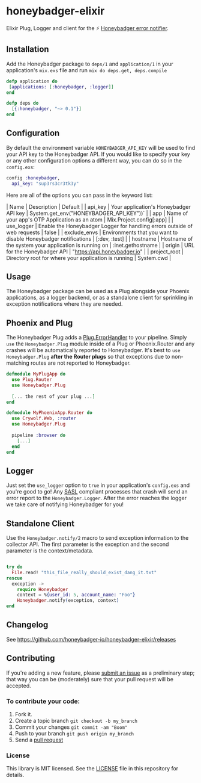 # honeybadger-elixir

Elixir Plug, Logger and client for the :zap: [Honeybadger error notifier](https://www.honeybadger.io/).

## Installation

Add the Honeybadger package to `deps/1` and `application/1` in your
application's `mix.exs` file and run `mix do deps.get, deps.compile`

```elixir
defp application do
 [applications: [:honeybadger, :logger]]
end

defp deps do
  [{:honeybadger, "~> 0.1"}]
end
```

## Configuration

By default the environment variable `HONEYBADGER_API_KEY` will be used to find
your API key to the Honeybadger API. If you would like to specify your key or
any other configuration options a different way, you can do so in the
`config.exs`:

```elixir
config :honeybadger,
  api_key: "sup3rs3cr3tk3y"
```

Here are all of the options you can pass in the keyword list:

| Name         | Description                                                               | Default |
| api_key      | Your application's Honeybadger API key                                    | System.get_env("HONEYBADGER_API_KEY"))` |
| app          | Name of your app's OTP Application as an atom                             | Mix.Project.config[:app] |
| use_logger   | Enable the Honeybadger Logger for handling errors outside of web requests | false |
| exclude_envs | Environments that you want to disable Honeybadger notifications           | [:dev, :test] |
| hostname     | Hostname of the system your application is running on                     | :inet.gethostname |
| origin       | URL for the Honeybadger API                                               | "https://api.honeybadger.io" |
| project_root | Directory root for where your application is running                      | System.cwd |

## Usage

The Honeybadger package can be used as a Plug alongside your Phoenix
applications, as a logger backend, or as a standalone client for sprinkling in
exception notifications where they are needed.

## Phoenix and Plug

The Honeybadger Plug adds a
[Plug.ErrorHandler](https://github.com/elixir-lang/plug/blob/master/lib/plug/error_handler.ex)
to your pipeline. Simply `use` the `Honeybadger.Plug` module inside of a Plug
or Phoenix.Router and any crashes will be automatically reported to
Honeybadger. It's best to `use Honeybadger.Plug` **after the Router plugs** so that
exceptions due to non-matching routes are not reported to Honeybadger.

```elixir
defmodule MyPlugApp do
  use Plug.Router
  use Honeybadger.Plug
  
  [... the rest of your plug ...]
end

defmodule MyPhoenixApp.Router do
  use Crywolf.Web, :router
  use Honeybadger.Plug
  
  pipeline :browser do
    [...]
  end
end
```

## Logger

Just set the `use_logger` option to `true` in your application's `config.exs`
and you're good to go! Any
[SASL](http://www.erlang.org/doc/apps/sasl/error_logging.html) compliant
processes that crash will send an error report to the `Honeybadger.Logger`.
After the error reaches the logger we take care of notifying Honeybadger for
you!

## Standalone Client

Use the `Honeybadger.notify/2` macro to send exception information to the
collector API.  The first parameter is the exception and the second parameter
is the context/metadata.

```elixir

try do
  File.read! "this_file_really_should_exist_dang_it.txt"
rescue
  exception ->
    require Honeybadger
    context = %{user_id: 5, account_name: "Foo"}
    Honeybadger.notify(exception, context)
end
```

## Changelog

See https://github.com/honeybadger-io/honeybadger-elixir/releases

## Contributing

If you're adding a new feature, please [submit an
issue](https://github.com/honeybadger-io/honeybadger-elixir/issues/new) as a
preliminary step; that way you can be (moderately) sure that your pull request
will be accepted.

### To contribute your code:

1. Fork it.
2. Create a topic branch `git checkout -b my_branch`
3. Commit your changes `git commit -am "Boom"`
3. Push to your branch `git push origin my_branch`
4. Send a [pull request](https://github.com/honeybadger-io/honeybadger-elixir/pulls)

### License

This library is MIT licensed. See the
[LICENSE](https://raw.github.com/honeybadger-io/honeybadger-elixir/master/LICENSE)
file in this repository for details.
